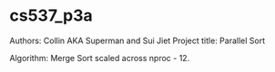 # cs537_p3a

Authors: Collin AKA Superman and Sui Jiet
Project title: Parallel Sort

Algorithm: Merge Sort scaled across nproc - 12.
